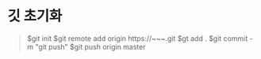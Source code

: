 # 깃 초기화
>$git init
>$git remote add origin https://~~~.git
>$gt add .
>$git commit -m "git push"
>$git push origin master
